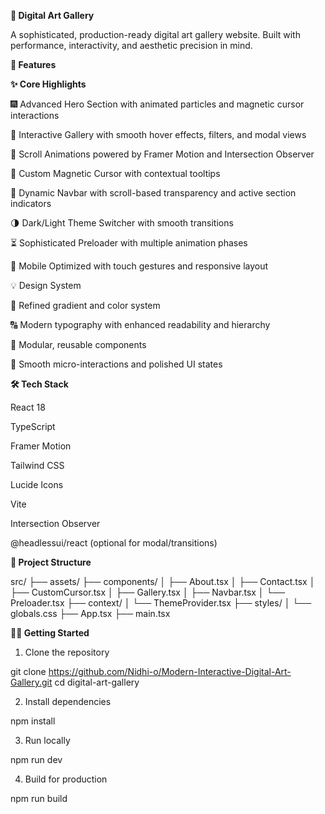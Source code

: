 **🎨 Digital Art Gallery**

A sophisticated, production-ready digital art gallery website. Built with performance, interactivity, and aesthetic precision in mind.

**🚀 Features**

**✨ Core Highlights**

🎆 Advanced Hero Section with animated particles and magnetic cursor interactions

🎨 Interactive Gallery with smooth hover effects, filters, and modal views

📜 Scroll Animations powered by Framer Motion and Intersection Observer

🧲 Custom Magnetic Cursor with contextual tooltips

🧱 Dynamic Navbar with scroll-based transparency and active section indicators

🌗 Dark/Light Theme Switcher with smooth transitions

⏳ Sophisticated Preloader with multiple animation phases

📱 Mobile Optimized with touch gestures and responsive layout

💡 Design System

🎈 Refined gradient and color system

🔠 Modern typography with enhanced readability and hierarchy

🤩 Modular, reusable components

💎 Smooth micro-interactions and polished UI states

**🛠️ Tech Stack**

React 18

TypeScript

Framer Motion

Tailwind CSS

Lucide Icons

Vite

Intersection Observer

@headlessui/react (optional for modal/transitions)

**📁 Project Structure**

src/
├── assets/
├── components/
│   ├── About.tsx
│   ├── Contact.tsx
│   ├── CustomCursor.tsx
│   ├── Gallery.tsx
│   ├── Navbar.tsx
│   └── Preloader.tsx
├── context/
│   └── ThemeProvider.tsx
├── styles/
│   └── globals.css
├── App.tsx
├── main.tsx

**🧑‍💻 Getting Started**

1. Clone the repository

git clone https://github.com/Nidhi-o/Modern-Interactive-Digital-Art-Gallery.git
cd digital-art-gallery

2. Install dependencies

npm install

3. Run locally

npm run dev

4. Build for production

npm run build

